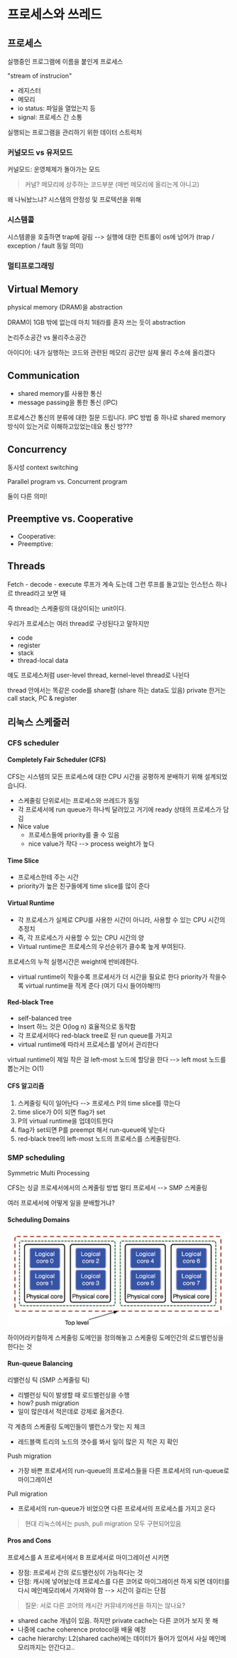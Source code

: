 # 프로세스와 쓰레드

## 프로세스

실행중인 프로그램에 이름을 붙인게 프로세스

"stream of instrucion"

- 레지스터
- 메모리
- io status: 파일을 열었는지 등
- signal: 프로세스 간 소통

실행되는 프로그램을 관리하기 위한 데이터 스트럭처

### 커널모드 vs 유저모드

커널모드: 운영체제가 돌아가는 모드

> 커널? 메모리에 상주하는 코드부분 (매번 메모리에 올리는게 아니고)

왜 나눠놨느냐? 시스템의 안정성 및 프로텍션을 위해

### 시스템콜

시스템콜을 호출하면 trap에 걸림 --> 실행에 대한 컨트롤이 os에 넘어가
(trap / exception / fault 동일 의미)

### 멀티프로그래밍

## Virtual Memory

physical memory (DRAM)을 abstraction

DRAM이 1GB 밖에 없는데 마치 1테라를 혼자 쓰는 듯이 abstraction

논리주소공간 vs 물리주소공간

아이디어: 내가 실행하는 코드와 관련된 메모리 공간만 실제 물리 주소에 올리겠다

## Communication

- shared memory를 사용한 통신
- message passing을 통한 통신 (IPC)

프로세스간 통신의 분류에 대한 질문 드립니다.
IPC 방법 중 하나로 shared memory 방식이 있는거로 이해하고있었는데요
통신 방???

## Concurrency

동시성
context switching

Parallel program vs. Concurrent program

둘이 다른 의미!

## Preemptive vs. Cooperative

- Cooperative:
- Preemptive:

## Threads

Fetch - decode - execute 루프가 계속 도는데
그런 루프를 돌고있는 인스턴스 하나르 thread라고 보면 돼

즉 thread는 스케줄링의 대상이되는 unit이다.

우리가 프로세스는 여러 thread로 구성된다고 말하지만

- code
- register
- stack
- thread-local data

얘도 프로세스처럼 user-level thread, kernel-level thread로 나뉜다

thread 안에서는 똑같은 code를 share함 (share 하는 data도 있음)
private 한거는 call stack, PC & register


## 리눅스 스케줄러

### CFS scheduler

#### Completely Fair Scheduler (CFS)

CFS는 시스템의 모든 프로세스에 대한 CPU 시간을 공평하게 분배하기 위해 설계되었습니다.

- 스케줄링 단위로서는 프로세스와 쓰레드가 동일
- 각 프로세서에 run queue가 하나씩 달려있고 거기에 ready 상태의 프로세스가 담김
- Nice value
  - 프로세스들에 priority를 줄 수 있음
  - nice value가 작다 --> process weight가 높다

#### Time Slice
- 프로세스한테 주는 시간
- priority가 높은 친구들에게 time slice를 많이 준다

#### Virtual Runtime
- 각 프로세스가 실제로 CPU를 사용한 시간이 아니라, 사용할 수 있는 CPU 시간의 추정치
- 즉, 각 프로세스가 사용할 수 있는 CPU 시간의 양
- Virtual runtime은 프로세스의 우선순위가 클수록 높게 부여된다.

프로세스의 누적 실행시간은 weight에 반비례한다.

- virtual runtime이 작을수록 프로세서가 더 시간을 필요로 한다
priority가 작을수록 virtual runtime을 적게 준다 (여기 다시 들어야해!!!)

#### Red-black Tree

- self-balanced tree
- Insert 하느 것은 O(log n) 효율적으로 동작함
- 각 프로세서마다 red-black tree로 된 run queue를 가지고
- virtual runtime에 따라서 프로세스를 넣어서 관리한다

virtual runtime이 제일 작은 걸 left-most 노드에 할당을 한다
--> left most 노드를 뽑는거는 O(1)

#### CFS 알고리즘

1. 스케줄링 틱이 일어난다 --> 프로세스 P의 time slice를 깎는다
2. time slice가 0이 되면 flag가 set
3. P의 virtual runtime을 업데이트한다
4. flag가 set되면 P를 preempt 해서 run-queue에 넣는다
5. red-black tree의 left-most 노드의 프로세스를 스케줄링한다.

### SMP scheduling

Symmetric Multi Processing

CFS는 싱글 프로세서에서의 스케줄링 방법
멀티 프로세서 --> SMP 스케줄링

여러 프로세서에 어떻게 일을 분배할거냐?

#### Scheduling Domains

![](./img/042102.png)

하이어라키컬하게 스케줄링 도메인을 정의해놓고
스케줄링 도메인간의 로드밸런싱을 한다는 것

#### Run-queue Balancing

리밸런싱 틱 (SMP 스케줄링 틱)
- 리밸런싱 틱이 발생할 때 로드밸런싱을 수행
- how? push migration
- 일이 많은데서 적은데로 강제로 옮겨준다.

각 계층의 스케줄링 도메인들이 밸런스가 맞는 지 체크
- 레드블랙 트리의 노드의 갯수를 봐서 일이 많은 지 적은 지 확인

Push migration
- 가장 바쁜 프로세서의 run-queue의 프로세스들을 다른 프로세서의 run-queue로 마이그레이션

Pull migration
- 프로세서의 run-queue가 비었으면 다른 프로세서의 프로세스를 가지고 온다

> 현대 리눅스에서는 push, pull migration 모두 구현되어있음

#### Pros and Cons

프로세스를 A 프로세서에서 B 프로세서로 마이그레이션 시키면
- 장점: 프로세서 간의 로드밸런싱이 가능하다는 것
- 단점: 캐시에 넣어놨는데 프로세스를 다른 코어로 마이그레이션 하게 되면 데이터를 다시 메인메모리에서 가져와야 함 --> 시간이 걸리는 단점

> 질문: 서로 다른 코어의 캐시간 커뮤네키에션을 하지는 않나요?
- shared cache 개념이 있음. 하지만 private cache는 다른 코어가 보지 못 해
- 나중에 cache coherence protocol을 배울 예정
- cache hierarchy: L2(shared cache)에는 데이터가 들어가 있어서 사실 메인메모리까지는 안간다고..
